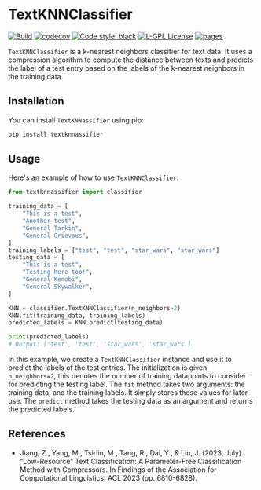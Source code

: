 # TextKNNClassifier

[![Build](https://github.com/childmindresearch/text-knnassifier/actions/workflows/test.yaml/badge.svg?branch=main)](https://github.com/childmindresearch/text-knnassifier/actions/workflows/test.yaml?query=branch%3Amain)
[![codecov](https://codecov.io/gh/childmindresearch/text-knnassifier/branch/main/graph/badge.svg?token=22HWWFWPW5)](https://codecov.io/gh/childmindresearch/text-knnassifier)
[![Code style: black](https://img.shields.io/badge/code%20style-black-000000.svg)](https://github.com/psf/black)
[![L-GPL License](https://img.shields.io/badge/license-L--GPL-blue.svg)](LICENSE)
[![pages](https://img.shields.io/badge/api-docs-blue)](https://childmindresearch.github.io/text-knnassifier)

`TextKNNClassifier` is a k-nearest neighbors classifier for text data. It uses a compression algorithm to compute the distance between texts and predicts the label of a test entry based on the labels of the k-nearest neighbors in the training data.

## Installation

You can install `TextKNNassifier` using pip:

```bash
pip install textknnassifier
```

## Usage

Here's an example of how to use `TextKNNClassifier`:

```python
from textknnassifier import classifier

training_data = [
    "This is a test",
    "Another test",
    "General Tarkin",
    "General Grievous",
]
training_labels = ["test", "test", "star_wars", "star_wars"]
testing_data = [
    "This is a test",
    "Testing here too!",
    "General Kenobi",
    "General Skywalker",
]

KNN = classifier.TextKNNClassifier(n_neighbors=2)
KNN.fit(training_data, training_labels)
predicted_labels = KNN.predict(testing_data)

print(predicted_labels)
# Output: ['test', 'test', 'star_wars', 'star_wars']
```

In this example, we create a `TextKNNClassifier` instance and use it to predict the labels of the test entries. The initialization is given `n_neighbors=2`, this denotes the number of training datapoints to consider for predicting the testing label. The `fit` method takes two arguments: the training data, and the training labels. It simply stores these values for later use. The `predict` method takes the testing data as an argument and returns the predicted labels.

## References

- Jiang, Z., Yang, M., Tsirlin, M., Tang, R., Dai, Y., & Lin, J. (2023, July). “Low-Resource” Text Classification: A Parameter-Free Classification Method with Compressors. In Findings of the Association for Computational Linguistics: ACL 2023 (pp. 6810-6828).

